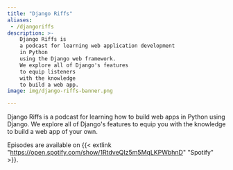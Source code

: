```yaml
---
title: "Django Riffs"
aliases:
 - /djangoriffs
description: >-
    Django Riffs is
    a podcast for learning web application development
    in Python
    using the Django web framework.
    We explore all of Django's features
    to equip listeners
    with the knowledge
    to build a web app.
image: img/django-riffs-banner.png

---
```


Django Riffs is
a podcast for learning how to build web apps
in Python
using Django.
We explore all of Django's features
to equip you
with the knowledge
to build a web app
of your own.

Episodes are available on
{{< extlink "https://open.spotify.com/show/1RtdveQIz5m5MqLKPWbhnD" "Spotify" >}}.

